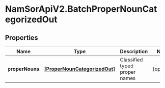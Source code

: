 # NamSorApiV2.BatchProperNounCategorizedOut

## Properties
Name | Type | Description | Notes
------------ | ------------- | ------------- | -------------
**properNouns** | [**[ProperNounCategorizedOut]**](ProperNounCategorizedOut.md) | Classified typed proper names | [optional] 


